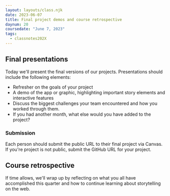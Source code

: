 ```yaml
---
layout: layouts/class.njk
date: 2023-06-07
title: Final project demos and course retrospective
daynum: 20
coursedate: "June 7, 2023"
tags:
  - classnotes202X
---
```


## Final presentations

Today we'll present the final versions of our projects. Presentations
should include the following elements:

* Refresher on the goals of your project
* A demo of the app or graphic, highlighting important story elements
  and interactive features
* Discuss the biggest challenges your team encountered and how you
worked through them.
* If you had another month, what else would you have added to the
project?

### Submission

Each person should submit the public URL to their final project via Canvas. If you're project is not public,
submit the GitHub URL for your project.

## Course retrospective

If time allows, we'll wrap up by reflecting on what you all have accomplished this quarter and how to continue learning about storytelling on the web.

